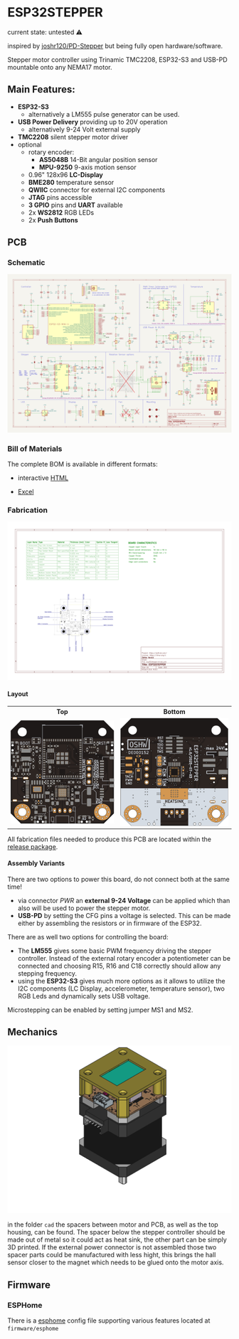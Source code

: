 # ESP32STEPPER

current state: untested :warning:

inspired by [joshr120/PD-Stepper](https://github.com/joshr120/PD-Stepper) but being fully open hardware/software.

Stepper motor controller using Trinamic TMC2208, ESP32-S3 and USB-PD mountable onto any NEMA17 motor. 

## Main Features:
- **ESP32-S3**
  - alternatively a LM555 pulse generator can be used.
- **USB Power Delivery** providing up to 20V operation
  - alternatively 9-24 Volt external supply 
- **TMC2208** silent stepper motor driver
- optional
  - rotary encoder:
    - **AS5048B** 14-Bit angular position sensor
    - **MPU-9250** 9-axis motion sensor
  - 0.96" 128x96 **LC-Display**
  - **BME280** temperature sensor
  - **QWIIC** connector for external I2C components
  - **JTAG** pins accessible
  - **3 GPIO** pins and **UART** available
  - 2x **WS2812** RGB LEDs
  - 2x **Push Buttons**

## PCB

### Schematic

[![schematic](pcb/docs/img/esp32stepper-schematic.svg)](pcb/docs/esp32stepper-schematic.pdf)

### Bill of Materials

The complete BOM is available in different formats:
  - interactive [HTML](https://nerdyscout.github.io/esp32stepper/pcb/docs/bom/esp32stepper-ibom.html)
<!--  - [octopart](pcb/docs/bom/esp32stepper-octopart.csv) -->
  - [Excel](pcb/docs/bom/esp32stepper-bom.xlsx)

### Fabrication

[![fabrication](pcb/docs/img/esp32stepper-fabrication.svg)](pcb/docs/esp32stepper-fabrication.pdf)

#### Layout

<table border="0" width="100%">
  <tr>
    <th><strong>Top</strong></th>
    <th><strong>Bottom</strong></th>
  </tr>
  <tr>
    <td><img src="pcb/docs/img/esp32stepper-top.svg" alt="PCB top view" width="400"></td>
    <td><img src="pcb/docs/img/esp32stepper-bottom.svg" alt="PCB bottom view" width="400"></td>
  </tr>
</table>


All fabrication files needed to produce this PCB are located within the [release package](https://github.com/nerdyscout/esp32stepper/releases).

#### Assembly Variants

There are two options to power this board, do not connect both at the same time!
- via connector *PWR* an **external 9-24 Voltage** can be applied which than also will be used to power the stepper motor. 
- **USB-PD** by setting the CFG pins a voltage is selected. This can be made either by assembling the resistors or in firmware of the ESP32.

There are as well two options for controlling the board:
- The **LM555** gives some basic PWM frequency driving the stepper controller. Instead of the external rotary encoder a potentiometer can be connected and choosing R15, R16 and C18 correctly should allow any stepping frequency.
- using the **ESP32-S3** gives much more options as it allows to utilize the I2C components (LC Display, accelerometer, temperature sensor), two RGB Leds and dynamically sets USB voltage.

Microstepping can be enabled by setting jumper MS1 and MS2.

## Mechanics

![render](cad/img/render.png) 

in the folder `cad` the spacers between motor and PCB, as well as the top housing, can be found. The spacer below the stepper controller should be made out of metal so it could act as heat sink, the other part can be simply 3D printed. If the external power connector is not assembled those two spacer parts could be manufactured with less hight, this brings the hall sensor closer to the magnet which needs to be glued onto the motor axis. 

## Firmware

### ESPHome

There is a [esphome](https://esphome.io/) config file supporting various features located at `firmware/esphome`

